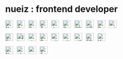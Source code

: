# nueiz : frontend developer

[<img src="https://img.shields.io/badge/Next.js-282C34?logo=next.js&logoColor=FFFFFF" alt="Next.js logo" title="Next.js" height="25" />](#)
&nbsp;
[<img src="https://img.shields.io/badge/React-282C34?logo=react&logoColor=61DAFB" alt="React logo" title="React" height="25" />](#)
&nbsp;
[<img src="https://img.shields.io/badge/Redux-282C34?logo=redux&logoColor=764ABC" alt="Redux logo" title="Redux" height="25" />](#)
&nbsp;
[<img src="https://img.shields.io/badge/TypeScript-282C34?logo=typescript&logoColor=3178C6" alt="TypeScript logo" title="TypeScript" height="25" />](#)
&nbsp;
[<img src="https://img.shields.io/badge/JavaScript-282C34?logo=javascript&logoColor=F7DF1E" alt="JavaScript logo" title="JavaScript" height="25" />](#)
&nbsp;
[<img src="https://img.shields.io/badge/Sass-282C34?logo=sass&logoColor=CC6699" alt="Sass logo" title="Sass" height="25" />](#)
&nbsp;
[<img src="https://img.shields.io/badge/CSS3-282C34?logo=css3&logoColor=1572B6" alt="CSS3 logo" title="CSS3" height="25" />](#)
&nbsp;
[<img src="https://img.shields.io/badge/HTML5-282C34?logo=html5&logoColor=E34F26" alt="HTML5 logo" title="HTML5" height="25" />](#)
&nbsp;
[<img src="https://img.shields.io/badge/React Native-282C34?logo=react&logoColor=61DAFB" alt="React Native logo" title="React Native" height="25" />](#)
&nbsp;
[<img src="https://img.shields.io/badge/axios-282C34?logo=axios" alt="axios logo" title="axios" height="25" />](#)
&nbsp;

[<img src="https://img.shields.io/badge/Firebase-282C34?logo=firebase&logoColor=FFCA28" alt="Firebase logo" title="Firebase" height="25" />](#)
&nbsp;
[<img src="https://img.shields.io/badge/jira-282C34?logo=jira&logoColor=336699" alt="jira logo" title="jira" height="25" />](#)
&nbsp;
[<img src="https://img.shields.io/static/v1?label=&message=styled-components&color=282C34&logo=styled-components&logoColor=DB7093" alt="styled-components logo" title="styled-components" height="25" />](#)
&nbsp;
[<img src="https://img.shields.io/badge/Postman-282C34?logo=Postman" alt="Postman logo" title="Postman" height="25" />](#)
&nbsp;
[<img src="https://img.shields.io/badge/git-282C34?logo=git&logoColor=F05032" alt="git logo" title="git" height="25" />](#)
&nbsp;
[<img src="https://img.shields.io/badge/github-282C34?logo=github" alt="github logo" title="github" height="25" />](#)
&nbsp;
[<img src="https://img.shields.io/badge/gitlab-282C34?logo=gitlab" alt="gitlab logo" title="gitlab" height="25" />](#)
&nbsp;
[<img src="https://img.shields.io/badge/ESLint-282C34?logo=eslint&logoColor=4B32C3" alt="ESLint logo" title="ESLint" height="25" />](#)
&nbsp;
[<img src="https://img.shields.io/badge/VS%20Code-282C34?logo=visual-studio-code&logoColor=007ACC" alt="Visual Studio Code logo" title="Visual Studio Code" height="25" />](#)
&nbsp;

[<img src="https://img.shields.io/badge/Node.js-282C34?logo=node.js&logoColor=339933" alt="Node.js logo" title="Node.js" height="25" />](#)
&nbsp;
[<img src="https://img.shields.io/badge/PHP-282C34?logo=php&logoColor=8993be" alt="php logo" title="php" height="25" />](#)
&nbsp;
[<img src="https://img.shields.io/badge/MySQL-282C34?logo=mysql" alt="mysql logo" title="mysql" height="25" />](#)
&nbsp;
[<img src="https://img.shields.io/badge/Figma-282C34?logo=Figma" alt="figma logo" title="figma" height="25" />](#)
&nbsp;

